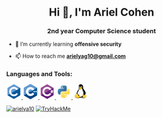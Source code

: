 <h1 align="center">Hi 👋, I'm Ariel Cohen</h1>
<h3 align="center">2nd year Computer Science student</h3>

- 🌱 I’m currently learning **offensive security**

- 📫 How to reach me **arielyag10@gmail.com**

<p align="left">
</p>

<h3 align="left">Languages and Tools:</h3>
<p align="left"> <a href="https://www.cprogramming.com/" target="_blank" rel="noreferrer"> <img src="https://raw.githubusercontent.com/devicons/devicon/master/icons/c/c-original.svg" alt="c" width="40" height="40"/> </a> <a href="https://www.w3schools.com/cpp/" target="_blank" rel="noreferrer"> <img src="https://raw.githubusercontent.com/devicons/devicon/master/icons/cplusplus/cplusplus-original.svg" alt="cplusplus" width="40" height="40"/> </a> <a href="https://www.w3schools.com/cs/" target="_blank" rel="noreferrer"> <img src="https://raw.githubusercontent.com/devicons/devicon/master/icons/csharp/csharp-original.svg" alt="csharp" width="40" height="40"/> </a><a href="https://www.python.org" target="_blank" rel="noreferrer"> <img src="https://raw.githubusercontent.com/devicons/devicon/master/icons/python/python-original.svg" alt="python" width="40" height="40"/> </a><a href="https://www.linux.org/" target="_blank" rel="noreferrer"> <img src="https://raw.githubusercontent.com/devicons/devicon/master/icons/linux/linux-original.svg" alt="linux" width="40" height="40"/> </a> </p>  

[ ![arielya10](https://www.hackthebox.com/badge/image/1040742)](https://www.hackthebox.com/home/users/profile/1040742)
<a href="https://tryhackme.com/p/arielya10">
  <img src="https://tryhackme-badges.s3.amazonaws.com/arielya10.png" alt="TryHackMe" href="google.com"> 
</a>
